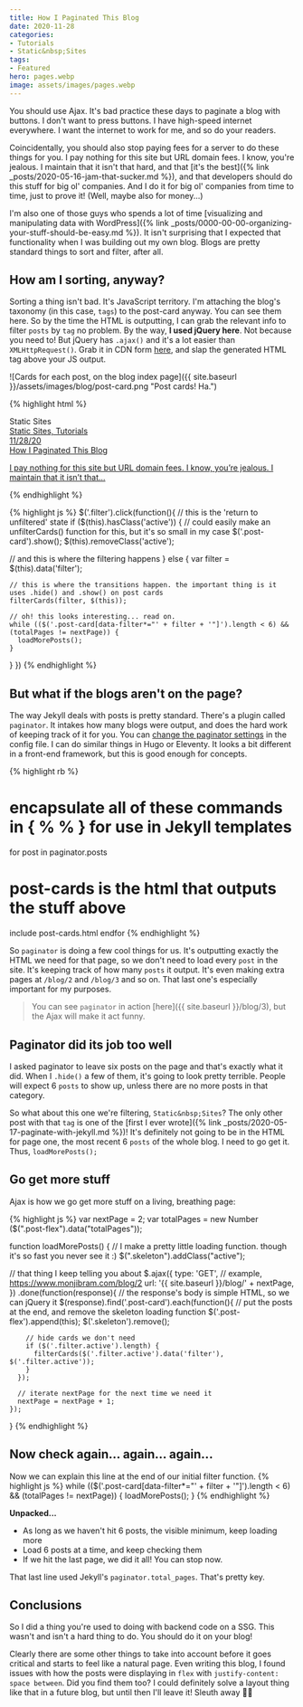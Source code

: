```yaml
---
title: How I Paginated This Blog
date: 2020-11-28
categories:
- Tutorials
- Static&nbsp;Sites
tags:
- Featured
hero: pages.webp
image: assets/images/pages.webp
---
```


You should use Ajax. It's bad practice these days to paginate a blog with buttons. I don't want to press buttons. I have high-speed internet everywhere. I want the internet to work for me, and so do your readers.

Coincidentally, you should also stop paying fees for a server to do these things for you. I pay nothing for this site but URL domain fees. I know, you're jealous. I maintain that it isn't that hard, and that [it's the best]({% link _posts/2020-05-16-jam-that-sucker.md %}), and that developers should do this stuff for big ol' companies. And I do it for big ol' companies from time to time, just to prove it! (Well, maybe also for money...)

I'm also one of those guys who spends a lot of time [visualizing and manipulating data with WordPress]({% link _posts/0000-00-00-organizing-your-stuff-should-be-easy.md %}). It isn't surprising that I expected that functionality when I was building out my own blog. Blogs are pretty standard things to sort and filter, after all.

## How am I sorting, anyway?

Sorting a thing isn't bad. It's JavaScript territory. I'm attaching the blog's taxonomy (in this case, `tags`) to the post-card anyway. You can see them here. So by the time the HTML is outputting, I can grab the relevant info to filter `posts` by `tag` no problem. By the way, **I used jQuery here**. Not because you need to! But jQuery has `.ajax()` and it's a lot easier than `XMLHttpRequest()`. Grab it in CDN form [here](https://code.jquery.com/), and slap the generated HTML tag above your JS output.

![Cards for each post, on the blog index page]({{ site.baseurl }}/assets/images/blog/post-card.png "Post cards! Ha.")

{% highlight html %}
<!-- Example filter HTML -->
<div class="filter" data-filter="static-nbsp-sites">Static&nbsp;Sites</div>

<!-- Example Post Card HTML -->
<a href="/static-sites-and-filtering-things/" class="post-card" data-filter="static-nbsp-sitestutorials">
  <div class="left">
    <div class="tag-date">
      <div class="tags">Static&nbsp;Sites, Tutorials</div>
      <div class="date">11/28/20</div>
    </div>
    <div class="title">How I Paginated This Blog</div>
    <p class="shortcut">I pay nothing for this site but URL domain fees. I know, you’re jealous. I maintain that it isn’t that...</p>
  </div>
  <div class="right" style="background-image: url(/assets/images/pages.jpg);"></div>
</a>
{% endhighlight %}

{% highlight js %}
$('.filter').click(function(){
  // this is the 'return to unfiltered' state
  if ($(this).hasClass('active')) {
    // could easily make an unfilterCards() function for this, but it's so small in my case
    $('.post-card').show();
    $(this).removeClass('active');

  // and this is where the filtering happens
  } else {
    var filter = $(this).data('filter');

    // this is where the transitions happen. the important thing is it uses .hide() and .show() on post cards
    filterCards(filter, $(this));

    // oh! this looks interesting... read on.
    while (($('.post-card[data-filter*="' + filter + '"]').length < 6) && (totalPages != nextPage)) {
      loadMorePosts();
    }
  }
})
{% endhighlight %}

## But what if the blogs aren't on the page?

The way Jekyll deals with posts is pretty standard. There's a plugin called `paginator`. It intakes how many blogs were output, and does the hard work of keeping track of it for you. You can [change the paginator settings](https://jekyllrb.com/docs/pagination/) in the config file. I can do similar things in Hugo or Eleventy. It looks a bit different in a front-end framework, but this is good enough for concepts.

{% highlight rb %}
# encapsulate all of these commands in { % % } for use in Jekyll templates
for post in paginator.posts
  # post-cards is the html that outputs the stuff above
  include post-cards.html
endfor
{% endhighlight %}

So `paginator` is doing a few cool things for us. It's outputting exactly the HTML we need for that page, so we don't need to load every `post` in the site. It's keeping track of how many `posts` it output. It's even making extra pages at `/blog/2` and `/blog/3` and so on. That last one's especially important for my purposes.

> You can see `paginator` in action [here]({{ site.baseurl }}/blog/3), but the Ajax will make it act funny.

## Paginator did its job too well

I asked paginator to leave six posts on the page and that's exactly what it did. When I `.hide()` a few of them, it's going to look pretty terrible. People will expect 6 `posts` to show up, unless there are no more posts in that category.

So what about this one we're filtering, `Static&nbsp;Sites`?  The only other post with that `tag` is one of the [first I ever wrote]({% link _posts/2020-05-17-paginate-with-jekyll.md %})! It's definitely not going to be in the HTML for page one, the most recent 6 `posts` of the whole blog. I need to go get it. Thus, `loadMorePosts();`


## Go get more stuff

Ajax is how we go get more stuff on a living, breathing page:

{% highlight js %}
var nextPage = 2;
var totalPages = new Number ($(".post-flex").data("totalPages"));

function loadMorePosts() {
  // I make a pretty little loading function. though it's so fast you never see it :)
  $(".skeleton").addClass("active");
  
  // that thing I keep telling you about
  $.ajax({
    type: 'GET',
    // example, https://www.monjibram.com/blog/2
    url: '{{ site.baseurl }}/blog/' + nextPage,
  })
    .done(function(response){
      // the response's body is simple HTML, so we can jQuery it
      $(response).find('.post-card').each(function(){
        // put the posts at the end, and remove the skeleton loading function
        $('.post-flex').append(this);
        $('.skeleton').remove();

        // hide cards we don't need
        if ($('.filter.active').length) {
          filterCards($('.filter.active').data('filter'), $('.filter.active'));
        }
      });

      // iterate nextPage for the next time we need it
      nextPage = nextPage + 1;
    });
}
{% endhighlight %}

## Now check again... again... again...

Now we can explain this line at the end of our initial filter function.
{% highlight js %}
while (($('.post-card[data-filter*="' + filter + '"]').length < 6) && (totalPages != nextPage)) {
  loadMorePosts();
}
{% endhighlight %}

**Unpacked...**
- As long as we haven't hit 6 posts, the visible minimum, keep loading more
- Load 6 posts at a time, and keep checking them
- If we hit the last page, we did it all! You can stop now.

That last line used Jekyll's `paginator.total_pages`. That's pretty key.

## Conclusions

So I did a thing you're used to doing with backend code on a SSG. This wasn't and isn't a hard thing to do. You should do it on your blog!

Clearly there are some other things to take into account before it goes critical and starts to feel like a natural page. Even writing this blog, I found issues with how the posts were displaying in `flex` with `justify-content: space between`. Did you find them too? I could definitely solve a layout thing like that in a future blog, but until then I'll leave it! Sleuth away 🕵️‍♂️